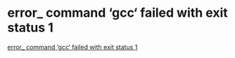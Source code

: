 # error_ command ‘gcc‘ failed with exit status 1
[error_ command ‘gcc‘ failed with exit status 1](https://aiwithcloud.com/?p=1348)
